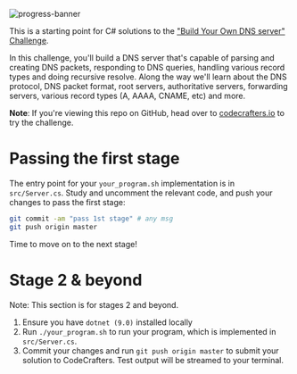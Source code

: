 ![progress-banner](https://codecrafters.io/landing/images/default_progress_banners/dns-server.png)

This is a starting point for C# solutions to the
["Build Your Own DNS server" Challenge](https://app.codecrafters.io/courses/dns-server/overview).

In this challenge, you'll build a DNS server that's capable of parsing and
creating DNS packets, responding to DNS queries, handling various record types
and doing recursive resolve. Along the way we'll learn about the DNS protocol,
DNS packet format, root servers, authoritative servers, forwarding servers,
various record types (A, AAAA, CNAME, etc) and more.

**Note**: If you're viewing this repo on GitHub, head over to
[codecrafters.io](https://codecrafters.io) to try the challenge.

# Passing the first stage

The entry point for your `your_program.sh` implementation is in `src/Server.cs`.
Study and uncomment the relevant code, and push your changes to pass the first
stage:

```sh
git commit -am "pass 1st stage" # any msg
git push origin master
```

Time to move on to the next stage!

# Stage 2 & beyond

Note: This section is for stages 2 and beyond.

1. Ensure you have `dotnet (9.0)` installed locally
1. Run `./your_program.sh` to run your program, which is implemented in
   `src/Server.cs`.
1. Commit your changes and run `git push origin master` to submit your solution
   to CodeCrafters. Test output will be streamed to your terminal.
